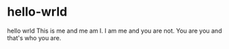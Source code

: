 # hello-wrld
hello wrld
This is me and me am I. I am me and you are not. You are you and that's who you are.
